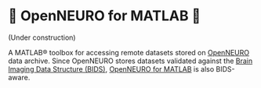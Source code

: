 # 🚧 OpenNEURO for MATLAB 🚧
(Under construction) 

A MATLAB® toolbox for accessing remote datasets stored on [OpenNEURO](https://openneuro.org/search) data archive. Since OpenNEURO stores datasets validated against the [Brain Imaging Data Structure (BIDS)](https://bids.neuroimaging.io), [OpenNEURO for MATLAB](https://github.com/MATLAB-Community-Toolboxes-at-INCF/openneuro-matlab) is also BIDS-aware.

